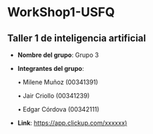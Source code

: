 # WorkShop1-USFQ
## Taller 1 de inteligencia artificial

- **Nombre del grupo**: Grupo 3
- **Integrantes del grupo**:

    • Milene Muñoz (00341391)

    • Jair Criollo (00341239)

    • Edgar Córdova (00342111)


- **Link**: [https://app.clickup.com/xxxxxx)](https://app.clickup.com/9011298792/v/l/8chv0f8-291)
  
